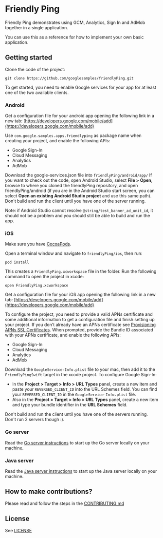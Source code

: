 # Friendly Ping

Friendly Ping demonstrates using GCM, Analytics, Sign In and AdMob together in a single application. 

You can use this as a reference for how to implement your own basic application.

## Getting started

Clone the code of the project:

    git clone https://github.com/googlesamples/friendlyPing.git

To get started, you need to enable Google services for your app for at least one of the two 
available clients.

### Android

Get a configuration file for your android app opening the following link in a new tab:
[https://developers.google.com/mobile/add](https://developers.google.com/mobile/add)

Use `com.google.samples.apps.friendlyping` as package name when creating your project, and enable
the following APIs:

- Google Sign-In
- Cloud Messaging
- Analytics
- AdMob

Download the google-services.json file into `friendlyPing/android/app/`
If you want to check out the code, open Android Studio, select **File > Open**, browse to where you 
cloned the friendlyPing repository, and open friendlyPing/android (if you are in the Android Studio
start screen, you can select **Open an existing Android Studio project** and use this same path).
Don't build and run the client until you have one of the server running.

Note: if Android Studio cannot resolve `@string/test_banner_ad_unit_id`, it should not be a problem
and you should still be able to build and run the app.

### iOS

Make sure you have [CocoaPods](https://developers.google.com/ios/cocoapods).

Open a terminal window and navigate to `friendlyPing/ios`, then run:

    pod install

This creates a `FriendlyPing.xcworkspace` file in the folder. Run the following command to open the
project in xcode:

    open FriendlyPing.xcworkspace

Get a configuration file for your iOS app opening the following link in a new tab:
[https://developers.google.com/mobile/add](https://developers.google.com/mobile/add)

To configure the project, you need to provide a valid APNs certificate and some additional information
to get a configuration file and finish setting up your project. If you don't already have an APNs certificate
see [Provisioning APNs SSL Certificates](https://developers.google.com/cloud-messaging/ios/certs).
When prompted, provide the Bundle ID associated with your APNs certificate, and enable the following
APIs:

- Google Sign-In
- Cloud Messaging
- Analytics
- AdMob

Download the `GoogleService-Info.plist` file to your mac, then add it to the `FriendlyPingSwift` target
in the xcode project.
To configure Google Sign-In:

- In the **Project > Target > Info > URL Types** panel, create a new item and paste your 
`REVERSED_CLIENT_ID` into the URL Schemes field. You can find your `REVERSED_CLIENT_ID` in the `GoogleService-Info.plist` file.
- Also in the **Project > Target > Info > URL Types** panel, create a new item and type your bundle identifier
in the **URL Schemes** field.

Don't build and run the client until you have one of the servers running. Don't run 2 servers though :).

### Go server

Read the [Go server instructions](server/Go/README.md) to start up the Go server locally on your machine. 

### Java server

Read the [Java server instructions](server/Java/README.md) to start up the Java server locally on your machine. 

## How to make contributions?
Please read and follow the steps in the [CONTRIBUTING.md](CONTRIBUTING.md)

## License
See [LICENSE](LICENSE)
